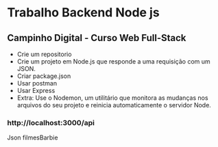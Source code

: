 # Trabalho Backend Node js 
## Campinho Digital - Curso Web Full-Stack


- Crie um repositorio 
- Crie um projeto em Node.js que responde a uma requisição com um JSON.
- Criar package.json
- Usar postman 
- Usar Express 
- Extra: Use o Nodemon, um utilitário que monitora as mudanças nos arquivos do seu projeto e reinicia automaticamente o servidor Node.

### http://localhost:3000/api
Json filmesBarbie
